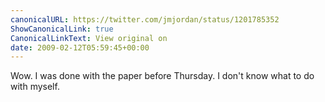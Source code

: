 ```yaml
---
canonicalURL: https://twitter.com/jmjordan/status/1201785352
ShowCanonicalLink: true
CanonicalLinkText: View original on
date: 2009-02-12T05:59:45+00:00
---
```

Wow. I was done with the paper before Thursday. I don't know what to do with myself.